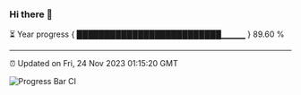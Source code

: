 ### Hi there 👋

⏳ Year progress { ██████████████████████████▁▁▁▁ } 89.60 %

---

⏰ Updated on Fri, 24 Nov 2023 01:15:20 GMT

![Progress Bar CI](https://github.com/ZhaoGui/ZhaoGui/workflows/Progress%20Bar%20CI/badge.svg)

